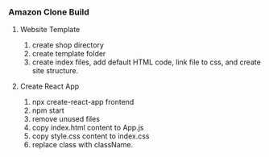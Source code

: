 ### Amazon Clone Build

1. Website Template
   1. create shop directory
   2. create template folder
   3. create index files, add default HTML code, link file to css, and create site structure.

2. Create React App
    1. npx create-react-app frontend
    2. npm start
    3. remove unused files
    4. copy index.html content to App.js
    5. copy style.css content to index.css
    6. replace class with className.